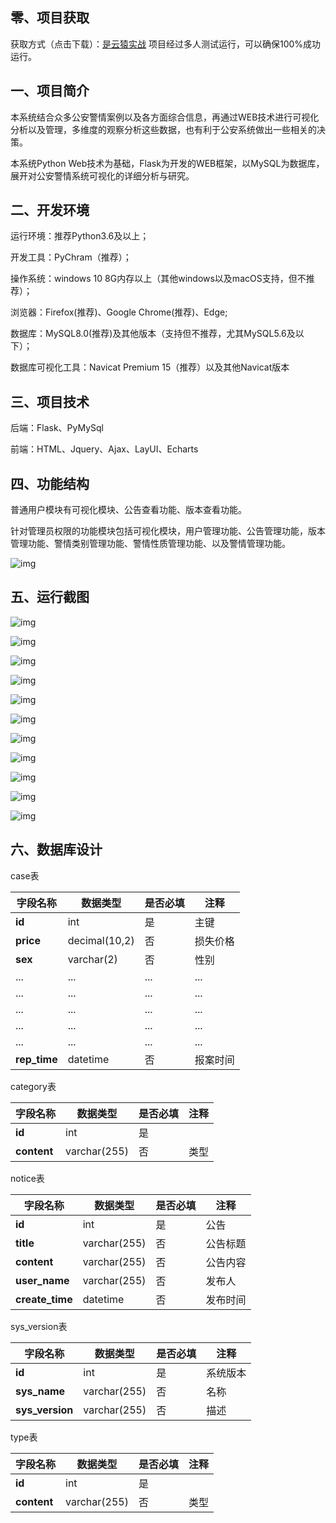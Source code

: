 ## 零、项目获取

获取方式（点击下载）：[是云猿实战](http://shiyuncode.com/details?id=44)
项目经过多人测试运行，可以确保100%成功运行。

## 一、项目简介

本系统结合众多公安警情案例以及各方面综合信息，再通过WEB技术进行可视化分析以及管理，多维度的观察分析这些数据，也有利于公安系统做出一些相关的决策。

本系统Python Web技术为基础，Flask为开发的WEB框架，以MySQL为数据库，展开对公安警情系统可视化的详细分析与研究。

## 二、开发环境

运行环境：推荐Python3.6及以上；

开发工具：PyChram（推荐）；

操作系统：windows 10 8G内存以上（其他windows以及macOS支持，但不推荐）；

浏览器：Firefox(推荐)、Google Chrome(推荐)、Edge;

数据库：MySQL8.0(推荐)及其他版本（支持但不推荐，尤其MySQL5.6及以下）；

数据库可视化工具：Navicat Premium 15（推荐）以及其他Navicat版本

## 三、项目技术

后端：Flask、PyMySql

前端：HTML、Jquery、Ajax、LayUI、Echarts

## 四、功能结构

普通用户模块有可视化模块、公告查看功能、版本查看功能。

 

针对管理员权限的功能模块包括可视化模块，用户管理功能、公告管理功能，版本管理功能、警情类别管理功能、警情性质管理功能、以及警情管理功能。

![img](file:///C:/Users/胡云飞/AppData/Local/Temp/msohtmlclip1/01/clip_image002.png)

## 五、运行截图

![img](file:///C:/Users/胡云飞/AppData/Local/Temp/msohtmlclip1/01/clip_image004.png)

 

![img](file:///C:/Users/胡云飞/AppData/Local/Temp/msohtmlclip1/01/clip_image006.png)

 

![img](file:///C:/Users/胡云飞/AppData/Local/Temp/msohtmlclip1/01/clip_image006.png)

![img](file:///C:/Users/胡云飞/AppData/Local/Temp/msohtmlclip1/01/clip_image008.png)

 

![img](file:///C:/Users/胡云飞/AppData/Local/Temp/msohtmlclip1/01/clip_image010.png)

 

![img](file:///C:/Users/胡云飞/AppData/Local/Temp/msohtmlclip1/01/clip_image012.png)

 

![img](file:///C:/Users/胡云飞/AppData/Local/Temp/msohtmlclip1/01/clip_image014.png)

 

![img](file:///C:/Users/胡云飞/AppData/Local/Temp/msohtmlclip1/01/clip_image016.png)

![img](file:///C:/Users/胡云飞/AppData/Local/Temp/msohtmlclip1/01/clip_image018.png)

 

![img](file:///C:/Users/胡云飞/AppData/Local/Temp/msohtmlclip1/01/clip_image020.png)

![img](file:///C:/Users/胡云飞/AppData/Local/Temp/msohtmlclip1/01/clip_image022.jpg)

 

## 六、数据库设计

case表

| **字段名称** | **数据类型**  | **是否必填** | **注释** |
| ------------ | ------------- | ------------ | -------- |
| **id**       | int           | 是           | 主键     |
| **price**    | decimal(10,2) | 否           | 损失价格 |
| **sex**      | varchar(2)    | 否           | 性别     |
| ...          | ...           | ...          | ...      |
| ...          | ...           | ...          | ...      |
| ...          | ...           | ...          | ...      |
| ...          | ...           | ...          | ...      |
| ...          | ...           | ...          | ...      |
| **rep_time** | datetime      | 否           | 报案时间 |

 

category表

| **字段名称** | **数据类型** | **是否必填** | **注释** |
| ------------ | ------------ | ------------ | -------- |
| **id**       | int          | 是           |          |
| **content**  | varchar(255) | 否           | 类型     |

 

notice表

| **字段名称**    | **数据类型** | **是否必填** | **注释** |
| --------------- | ------------ | ------------ | -------- |
| **id**          | int          | 是           | 公告     |
| **title**       | varchar(255) | 否           | 公告标题 |
| **content**     | varchar(255) | 否           | 公告内容 |
| **user_name**   | varchar(255) | 否           | 发布人   |
| **create_time** | datetime     | 否           | 发布时间 |

 

sys_version表

| **字段名称**    | **数据类型** | **是否必填** | **注释** |
| --------------- | ------------ | ------------ | -------- |
| **id**          | int          | 是           | 系统版本 |
| **sys_name**    | varchar(255) | 否           | 名称     |
| **sys_version** | varchar(255) | 否           | 描述     |

 

type表

| **字段名称** | **数据类型** | **是否必填** | **注释** |
| ------------ | ------------ | ------------ | -------- |
| **id**       | int          | 是           |          |
| **content**  | varchar(255) | 否           | 类型     |

 